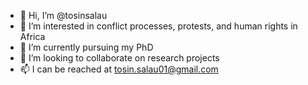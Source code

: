 - 👋 Hi, I’m @tosinsalau
- 👀 I’m interested in conflict processes, protests, and human rights in Africa
- 🌱 I’m currently pursuing my PhD
- 💞️ I’m looking to collaborate on research projects
- 📫 I can be reached at tosin.salau01@gmail.com

<!---
tosinsalau/tosinsalau is a ✨ special ✨ repository because its `README.md` (this file) appears on your GitHub profile.
You can click the Preview link to take a look at your changes.
--->
